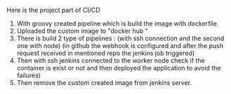 Here is the project part of CI/CD 
1. With groovy  created pipeline which is build the image with dockerfile 
2. Uploaded the custom image to "docker hub " 
3. There is build 2 type of pipelines : (with ssh connection and the second one with node)
   (in github the webhook is configured and after the push request received  in mentioned repo the jenkins job triggered)
4. Then with ssh  jenkins connected  to the worker node check if the container is exist or not and then deployed the application to avoid the failures)
5. Then remove the custom created image from jenkins server.
